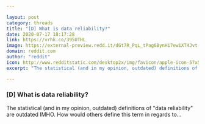 ```yaml
---

layout: post
category: threads
title: "[D] What is data reliability?"
date: 2020-07-17 18:17:28
link: https://vrhk.co/395UTHL
image: https://external-preview.redd.it/dGt7R_PqL_tPag6BynHi7ew1XT4Jvt-2LRPZrnTuAXo.jpg?width=1200&height=628.272251309&auto=webp&crop=1200:628.272251309,smart&s=70ceba887471e7896e2f4587a4a050c0d7b82599
domain: reddit.com
author: "reddit"
icon: http://www.redditstatic.com/desktop2x/img/favicon/apple-icon-57x57.png
excerpt: "The statistical (and in my opinion, outdated) definitions of \"data reliability\" are outdated IMHO. How would others define this term in regards to..."

---
```


### [D] What is data reliability?

The statistical (and in my opinion, outdated) definitions of "data reliability" are outdated IMHO. How would others define this term in regards to...